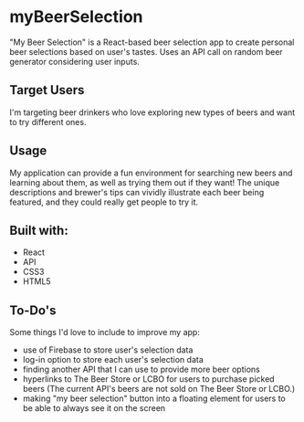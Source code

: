 # myBeerSelection

"My Beer Selection" is a React-based beer selection app to create personal beer selections based on user's tastes. Uses an API call on random beer generator considering user inputs.

## Target Users
I'm targeting beer drinkers who love exploring new types of beers and want to try different ones.

## Usage
My application can provide a fun environment for searching new beers and learning about them, as well as trying them out if they want! The unique descriptions and brewer's tips can vividly illustrate each beer being featured, and they could really get people to try it.

## Built with:
- React
- API
- CSS3
- HTML5

## To-Do's
Some things I'd love to include to improve my app:
- use of Firebase to store user's selection data
- log-in option to store each user's selection data
- finding another API that I can use to provide more beer options 
- hyperlinks to The Beer Store or LCBO for users to purchase picked beers (The current API's beers are not sold on The Beer Store or LCBO.)
- making "my beer selection" button into a floating element for users to be able to always see it on the screen
